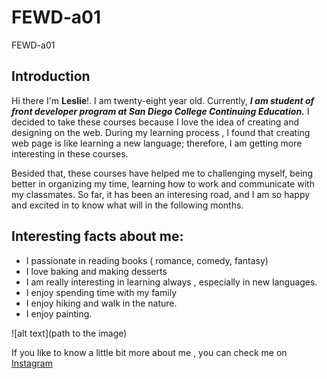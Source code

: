 # FEWD-a01
FEWD-a01

## Introduction

Hi there I'm **Leslie**!. I am twenty-eight year old. 
Currently, _**I am student of front developer program at San Diego College Continuing Education.**_ 
I decided to take these courses because I love the idea of creating and designing on the web.
During my learning process , I found that creating web page is like learning a new language; therefore, I am getting more interesting in these courses. 

Besided that, these courses have helped me to challenging myself, being better in organizing my time, learning how to work and communicate with my classmates. So far, it has been an interesing road, and I am so happy and excited in to know what will in the following months. 

## Interesting facts about me:
* I passionate in reading books ( romance, comedy, fantasy)
* I love baking and making desserts
* I am really interesting in learning always , especially in new languages.
* I enjoy spending time with my family
* I enjoy hiking and walk in the nature. 
* I enjoy painting. 

![alt text](path to the image)

If you like to know a little bit more about me , you can check me on [Instagram](https://www.instagram.com/lessberduo/)

